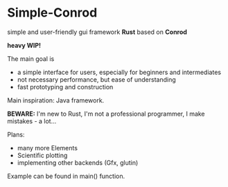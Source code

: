 # Simple-Conrod
simple and user-friendly gui framework <b>Rust</b> based on <b>Conrod</b>

<b>heavy WIP!</b>

The main goal is
 - a simple interface for users, especially for beginners and intermediates
 - not necessary performance, but ease of understanding
 - fast prototyping and construction
 
Main inspiration: Java framework.
 
<b>BEWARE:</b> I'm new to Rust, I'm not a professional programmer, I make mistakes - a lot...
 
Plans:
 - many more Elements
 - Scientific plotting
 - implementing other backends (Gfx, glutin)
 
Example can be found in main() function.

